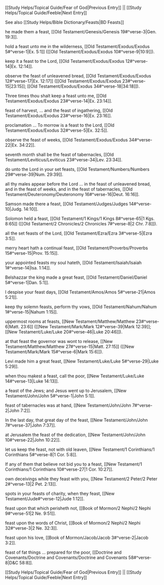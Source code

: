 [[Study Helps/Topical Guide/Fear of God|Previous Entry]]  ||  [[Study Helps/Topical Guide/Feeble|Next Entry]]

 See also [[Study Helps/Bible Dictionary/Feasts|BD Feasts]]

 he made them a feast, [[Old Testament/Genesis/Genesis 19#^verse-3|Gen. 19:3]].

 hold a feast unto me in the wilderness, [[Old Testament/Exodus/Exodus 5#^verse-1|Ex. 5:1]] ([[Old Testament/Exodus/Exodus 10#^verse-9|10:9]]).

 keep it a feast to the Lord, [[Old Testament/Exodus/Exodus 12#^verse-14|Ex. 12:14]].

 observe the feast of unleavened bread, [[Old Testament/Exodus/Exodus 12#^verse-17|Ex. 12:17]] ([[Old Testament/Exodus/Exodus 23#^verse-15|23:15]]; [[Old Testament/Exodus/Exodus 34#^verse-18|34:18]]).

 Three times thou shalt keep a feast unto me, [[Old Testament/Exodus/Exodus 23#^verse-14|Ex. 23:14]].

 feast of harvest, ... and the feast of ingathering, [[Old Testament/Exodus/Exodus 23#^verse-16|Ex. 23:16]].

 proclamation ... To morrow is a feast to the Lord, [[Old Testament/Exodus/Exodus 32#^verse-5|Ex. 32:5]].

 observe the feast of weeks, [[Old Testament/Exodus/Exodus 34#^verse-22|Ex. 34:22]].

 seventh month shall be the feast of tabernacles, [[Old Testament/Leviticus/Leviticus 23#^verse-34|Lev. 23:34]].

 do unto the Lord in your set feasts, [[Old Testament/Numbers/Numbers 29#^verse-39|Num. 29:39]].

 all thy males appear before the Lord ... in the feast of unleavened bread, and in the feast of weeks, and in the feast of tabernacles, [[Old Testament/Deuteronomy/Deuteronomy 16#^verse-16|Deut. 16:16]].

 Samson made there a feast, [[Old Testament/Judges/Judges 14#^verse-10|Judg. 14:10]].

 Solomon held a feast, [[Old Testament/1 Kings/1 Kings 8#^verse-65|1 Kgs. 8:65]] ([[Old Testament/2 Chronicles/2 Chronicles 7#^verse-8|2 Chr. 7:8]]).

 all the set feasts of the Lord, [[Old Testament/Ezra/Ezra 3#^verse-5|Ezra 3:5]].

 merry heart hath a continual feast, [[Old Testament/Proverbs/Proverbs 15#^verse-15|Prov. 15:15]].

 your appointed feasts my soul hateth, [[Old Testament/Isaiah/Isaiah 1#^verse-14|Isa. 1:14]].

 Belshazzar the king made a great feast, [[Old Testament/Daniel/Daniel 5#^verse-1|Dan. 5:1]].

 I despise your feast days, [[Old Testament/Amos/Amos 5#^verse-21|Amos 5:21]].

 keep thy solemn feasts, perform thy vows, [[Old Testament/Nahum/Nahum 1#^verse-15|Nahum 1:15]].

 uppermost rooms at feasts, [[New Testament/Matthew/Matthew 23#^verse-6|Matt. 23:6]] ([[New Testament/Mark/Mark 12#^verse-39|Mark 12:39]]; [[New Testament/Luke/Luke 20#^verse-46|Luke 20:46]]).

 at that feast the governor was wont to release, [[New Testament/Matthew/Matthew 27#^verse-15|Matt. 27:15]] ([[New Testament/Mark/Mark 15#^verse-6|Mark 15:6]]).

 Levi made him a great feast, [[New Testament/Luke/Luke 5#^verse-29|Luke 5:29]].

 when thou makest a feast, call the poor, [[New Testament/Luke/Luke 14#^verse-13|Luke 14:13]].

 a feast of the Jews; and Jesus went up to Jerusalem, [[New Testament/John/John 5#^verse-1|John 5:1]].

 feast of tabernacles was at hand, [[New Testament/John/John 7#^verse-2|John 7:2]].

 In the last day, that great day of the feast, [[New Testament/John/John 7#^verse-37|John 7:37]].

 at Jerusalem the feast of the dedication, [[New Testament/John/John 10#^verse-22|John 10:22]].

 let us keep the feast, not with old leaven, [[New Testament/1 Corinthians/1 Corinthians 5#^verse-8|1 Cor. 5:8]].

 If any of them that believe not bid you to a feast, [[New Testament/1 Corinthians/1 Corinthians 10#^verse-27|1 Cor. 10:27]].

 own deceivings while they feast with you, [[New Testament/2 Peter/2 Peter 2#^verse-13|2 Pet. 2:13]].

 spots in your feasts of charity, when they feast, [[New Testament/Jude#^verse-12|Jude 1:12]].

 feast upon that which perisheth not, [[Book of Mormon/2 Nephi/2 Nephi 9#^verse-51|2 Ne. 9:51]].

 feast upon the words of Christ, [[Book of Mormon/2 Nephi/2 Nephi 32#^verse-3|2 Ne. 32:3]].

 feast upon his love, [[Book of Mormon/Jacob/Jacob 3#^verse-2|Jacob 3:2]].

 feast of fat things ... prepared for the poor, [[Doctrine and Covenants/Doctrine and Covenants/Doctrine and Covenants 58#^verse-8|D&C 58:8]].

[[Study Helps/Topical Guide/Fear of God|Previous Entry]]  ||  [[Study Helps/Topical Guide/Feeble|Next Entry]]
